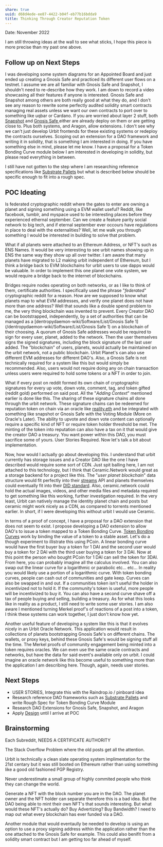 ```yaml
---
share: true
uuid: d68d4ede-ee87-4422-b04f-eb77b16bdda9
title: Thinking Through Creator Reputation Token
---
```

Date: November 2022

I am still throwing ideas at the wall to see what sticks, I hope this piece is more precise than my past one above.

## Follow up on Next Steps

I was developing some system diagrams for an Appointed Board and just ended up creating a Gnosis Safe and practiced its different user flows on a testnet. I assume we are all familiar with Gnosis Safe and Snapshot, I shouldn't need to re-describe how they work. I am down to record a video showcasing all their features if anyone is interested. Gnosis Safe and Snapshot among others are both really good at what they do, and I don't see any reason to rewrite some perfectly audited solidity smart contracts managing real assets unless we want our own contracts to port over to something like uqbar or Cardano. If you are worried about layer 2 stuff, both [Snapshot](https://app.flipsidecrypto.com/dashboard/prIqUn) and [Gnosis Safe ](https://decrypt.co/75800/ethereum-wallet-gnosis-expands-polygon-binance-smart-chain-arbitrum) either are already deploy on them or are getting close to. Plus both systems, and Aragon, allow extensions. I don't see why we can't just develop Urbit frontends for these existing systems or redeploy the contracts ourselves. Scoping out an extension for a DAO framework and writing it in solidity, that is something I am interested in doing. If you have something else in mind, please let me know. I have a proposal for a Token Bonding Curve module below I am interested in developing in solidity, but please read everything in between.

I still have not gotten to the step where I am researching reference specifications like [Substrate Pallets](https://marketplace.substrate.io/pallets/?category=governance) but what is described below should be specific enough to fit into a rough spec.

## POC Ideating

Is federated cryptographic reddit where the gates to enter are owning a planet and signing something using a EVM wallet useful? Reddit, like facebook, tumblr, and myspace used to be interesting places before they experienced ethernal september. Can we create a feature parity social network to big tech, and if eternal september ever occours have regulations in place to deal with the externalities? Well, let me walk you through something I would be interested in building to solve that problem.

What if all planets were attached to an Ethereum Address, or NFT's such as ENS Names. It would be very interesting to see urbit names showing up in ENS the same way they show up all over twitter. I am aware that many planets have migrated to L2 making urbit independent of Ethereum, but I think a bridge back to EVM blockchains for urbit users to use dapps would be valuable. In order to implement this one planet one vote system, we would require a bridge back to the internet of blockchains.

Bridges require nodes operating on both networks, or as I like to think of them, certificate authorities. I specifically used the phrase "*federated*" cryptographic reddit for a reason. How are we supposed to know what planets map to what EVM addresses, and verify one planet does not have more than one address? Well that sounds like a double spend problem to me, the very thing blockchain was invented to prevent. Every Creator DAO can be bootstrapped, independently, by a set of authorities that can be managed as a [dentropydaemon-wiki/Software/List/Gnosis Safe 1](/dentropydaemon-wiki/Software/List/Gnosis Safe 1) on a blockchain of their choosing. A quorum of Gnosis Safe addresses would be required to sign for every user, planet, added to the network. Then the user themselves signs the signed signatures, including the block signature of the last user added. The "blockchain" of users, planets, would actually be maintained on the urbit network, not a public blockchain. Urbit Planet's can also use different EVM addresses for different DAO's. Also, a Gnosis Safe is not technically required for a system like this but would simply be recommended. Also, users would not require doing any on chain transaction unless users were required to hold some tokens or a NFT in order to join.

What if every post on reddit formed its own chain of cryptographic signatures for every up vote, down vote, comment, tag, and token gifted (reddit gold) performed on said post. All the "*Adding Context*" mentioned earlier is done like this. The sharing of these signature chains all done through the urbit network. These signature chains can be redeemed for reputation token on chain via an oracle like [reality.eth](/reality.eth) and be integrated with something like snapshot or Gnosis Safe with the Voting Module (More on Oracle's Later). The ability to upvote and down vote content can optionally require a specific kind of NFT or  require token holder threshold be met. The minting of the token into reputation can also have a tax on it that would give the creator DAO a treasury. You want power within this DAO, you must sacrifice some of yours. User Stories Required. Now let's talk a bit about implementation.

Now, how would I actually go about developing this. I understand that urbit currently has storage issues and a Creator DAO like the one I have described would require some sort of CDN. Just spit balling here, I am not attached to this technology, but I think that Ceramic.Network would great as a storage backend for a project like this. The "*user planet blockchain*" data structure would fit perfectly into their [streams](https://developers.ceramic.network/docs/advanced/standards/stream-programs/) API and planets themselves could eventually fit into their [DID standard](https://developers.ceramic.network/docs/advanced/standards/accounts/). Also, ceramic.network could hold the actual images, videos, and other media files and metadata required to get something like this working, further investigation required. In the very least, Urbit can natively manage the identity planet chain and posts but ceramic might work nicely as a CDN, as compared to torrents mentioned earlier. In short, if I were developing this without urbit I would use Ceramic.

In terms of a proof of concept, I have a proposal for a DAO extension that does not seem to exist. I propose developing a DAO extension to allow DAO's to issue a token mapped to a Token Bonding Curve. [Token Bonding Curves](https://medium.com/coinmonks/token-bonding-curves-explained-7a9332198e0e) work by binding the value of a token to a stable asset. Let's do a though experiment to illistrate this using PCoin. A linear bonding curve would have the first buyer buy a token for 1 DAI and the second user would buy a token for 2 DAI with the third user buying a token for 3 DAI. Now at this point the person who bought PCoin for 1 DAI can sell the token for 3DAI. From here, you can probably imagine all the calculus involved. You can also swap out the linear curve for a logarithmic or parabolic etc... etc... In reality you would likely use a portion of a logarithmic curve. With token bonding curves, people can cash out of communities and gate keep. Curves can also be swapped in and out. If a communities token isn't useful the holder in incentivized not to hold it. If the community's token is useful, more people will be incentivized to buy it. You can also have a second curve shave off a tax of people buying and selling, building a treasury. As for what this looks like in reality as a product, I still need to write some user stories. I am also aware I mentioned turning Merkel proof's of reactions of a post into a token, I think these systems can work together, I just don't know how yet.

Another useful feature of developing a system like this is that it evolves nicely in an Urbit Oracle Network. This application would result in collections of planets bootstrapping Gnosis Safe's on different chains. The wallets, or proxy keys, behind these Gnosis Safe's would be signing stuff all the time. The Merkel proofs of community engagement being minted into a token requires oracles. We can even use the same oracle contracts and networks, but have the data for said event's available only on urbit. I could imagine an oracle network like this become useful to something more than the application I am describing here. Though, again, needs user stories.

## Next Steps

* USER STORIES, Integrate this with the Raindrop.io / pinboard idea
* Research reference DAO frameworks such as [Substrate Pallets](https://marketplace.substrate.io/pallets/?category=governance) and write Rough Spec for Token Bonding Curve Module
* Research DAO Extensions for Gnosis Safe, Snapshot, and Aragon
* Apply [Design](/87a64729-08ab-4eb9-b3f0-23c9454772b4) until I arrive at POC

## Brainstorming

Each Subreddit, NEEDS A CERTIFICATE AUTHORITY

The Stack Overflow Problem where the old posts get all the attention.

Urbit is technically a clean slate operating system implimentation for the 21st centary but it was still booted on Ethereum rather than using something like a good old fashioned PGP Registry.

Never underestimate a small group of highly commited people who think they can change the world.

Generate a NFT with the block number you are in the DAO. The planet owner and the NFT holder can separate therefore this is a bad idea. But the DAO being able to mint their own NFT's that sounds interesting. But what would these NFT's actually do? Buy Advertizing? Buy Bandwidth? I need to map out what every blockchain has ever funded via a DAO.

Another module that would eventaully be needed to develop is using an option to use a proxy signing address within the application rather than the one attached to the Gnosis Safe for example. This could also benifit from a solidity smart contract but I am getting too far ahead of myself.